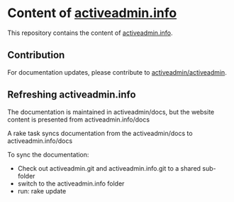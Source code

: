 # Content of [activeadmin.info](http://activeadmin.info)

This repository contains the content of [activeadmin.info](http://activeadmin.info).

## Contribution

For documentation updates, please contribute to [activeadmin/activeadmin](https://github.com/activeadmin/activeadmin).

## Refreshing activeadmin.info

The documentation is maintained in activeadmin/docs, but the website content is presented from activeadmin.info/docs

A rake task syncs documentation from the activeadmin/docs to activeadmin.info/docs

To sync the documentation:

* Check out activeadmin.git and activeadmin.info.git to a shared sub-folder
* switch to the activeadmin.info folder
* run: rake update

